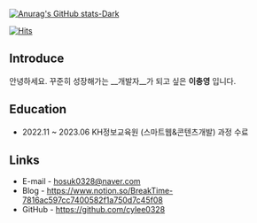 [![Anurag's GitHub stats-Dark](https://github-readme-stats.vercel.app/api?username=DNights&show_icons=true&theme=dark#gh-dark-mode-only)](https://github.com/anuraghazra/github-readme-stats#gh-dark-mode-only)

[![Hits](https://hits.seeyoufarm.com/api/count/incr/badge.svg?url=https%3A%2F%2Fgithub.com%2Fgjbae1212%2Fhit-counter&count_bg=%2379C83D&title_bg=%23555555&icon=android.svg&icon_color=%23E7E7E7&title=hits&edge_flat=false)](https://hits.seeyoufarm.com)      

## Introduce
안녕하세요. 꾸준히 성장해가는  __개발자__가 되고 싶은 __이충영__ 입니다.


## Education
-  2022.11 ~ 2023.06 KH정보교육원 (스마트웹&콘텐츠개발) 과정 수료


## Links
- E-mail - hosuk0328@naver.com
- Blog - https://www.notion.so/BreakTime-7816ac597cc7400582f1a750d7c45f08
- GitHub - https://github.com/cylee0328


